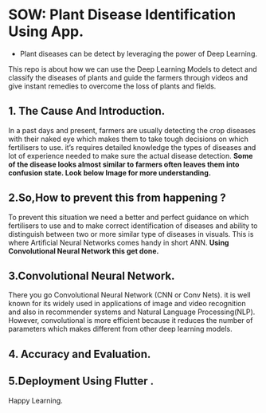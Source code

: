 # **SOW: Plant Disease Identification Using App.**

- Plant diseases can be detect by leveraging the power of Deep Learning.

This repo is about how we can use the Deep Learning Models to detect and classify the diseases of plants and guide the farmers through videos and give instant remedies to overcome the loss of plants and fields.

## 1. The Cause And Introduction.
In a past days and present, farmers are usually detecting the crop diseases with their naked eye which makes them to take tough decisions on which fertilisers to use. it’s requires detailed knowledge the types of diseases and lot of experience needed to make sure the actual disease detection. **Some of the disease looks almost similar to farmers often leaves them into confusion state. Look below Image for more understanding.**


## 2.So,How to prevent this from happening ?
To prevent this situation we need a better and perfect guidance on which fertilisers to use and to make correct identification of diseases and ability to distinguish between two or more similar type of diseases in visuals.
This is where Artificial Neural Networks comes handy in short ANN. **Using Convolutional Neural Network this get done.**


## 3.Convolutional Neural Network.

There you go Convolutional Neural Network (CNN or Conv Nets). it is well known for its widely used in applications of image and video recognition and also in recommender systems and Natural Language Processing(NLP). However, convolutional is more efficient because it reduces the number of parameters which makes different from other deep learning models.



## 4. Accuracy and Evaluation.

## 5.Deployment Using Flutter .


Happy Learning.
